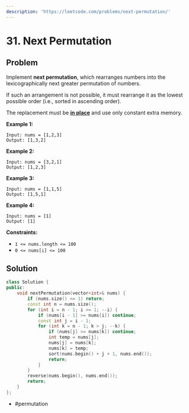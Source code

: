 ```yaml
---
description: 'https://leetcode.com/problems/next-permutation/'
---
```


# 31. Next Permutation

## Problem

Implement **next permutation**, which rearranges numbers into the lexicographically next greater permutation of numbers.

If such an arrangement is not possible, it must rearrange it as the lowest possible order \(i.e., sorted in ascending order\).

The replacement must be [**in place**](http://en.wikipedia.org/wiki/In-place_algorithm) and use only constant extra memory.

**Example 1:**

```text
Input: nums = [1,2,3]
Output: [1,3,2]
```

**Example 2:**

```text
Input: nums = [3,2,1]
Output: [1,2,3]
```

**Example 3:**

```text
Input: nums = [1,1,5]
Output: [1,5,1]
```

**Example 4:**

```text
Input: nums = [1]
Output: [1]
```

**Constraints:**

* `1 <= nums.length <= 100`
* `0 <= nums[i] <= 100`

## Solution

```cpp
class Solution {
public:
    void nextPermutation(vector<int>& nums) {
        if (nums.size() <= 1) return;
        const int n = nums.size();
        for (int i = n - 1; i >= 1; --i) {
            if (nums[i - 1] >= nums[i]) continue; 
            const int j = i - 1;
            for (int k = n - 1; k > j; --k) {
                if (nums[j] >= nums[k]) continue; 
                int temp = nums[j];
                nums[j] = nums[k];
                nums[k] = temp;
                sort(nums.begin() + j + 1, nums.end());
                return;
            }
        }
        reverse(nums.begin(), nums.end());
        return;
    }
};
```

* \#permutation

